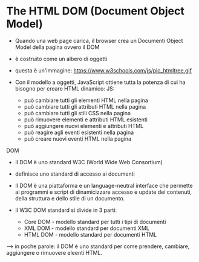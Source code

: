 # The HTML DOM (Document Object  Model)

+ Quando una web page carica, il browser crea un Documenti Object Model della pagina ovvero il DOM
+ è costruito come un albero di oggetti
+ questa è un'immagine: https://www.w3schools.com/js/pic_htmltree.gif


+ Con il modello a oggetti, JavaScript ottiene tutta la potenza di cui ha bisogno per creare HTML dinamico:
    JS:
    + può cambiare tutti gli elementi HTML nella pagina 
    + può cambiare tutti gli attributi HTML nella pagina
    + può cambiare tutti gli stili CSS nella pagina
    + può rimuovere elementi e attributi HTML esistenti
    + può aggiungere nuovi elementi e attributi HTML
    + può reagire agli eventi esistenti nella pagina
    + può creare nuovi eventi HTML nella pagina



DOM
+ Il DOM è uno standard W3C (World Wide Web Consortium)
+ definisce uno standard di accesso ai documenti

+ Il DOM è una piattaforma e un language-neutral interface che permette ai programmi e script di dinamicizzare accesso e update dei contenuti, della struttura e dello stile di un documento.

+ Il W3C DOM standard si divide in 3 parti:
    + Core DOM - modello standard per tutti i tipi di documenti
    + XML DOM - modello standard per documenti XML
    + HTML DOM - modello standard per documenti HTML


--> in poche parole: il DOM è uno standard per come prendere, cambiare, aggiungere o rimuovere eleenti HTML. 

